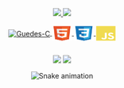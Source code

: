 <div align="center">
  <a href="https://github.com/Matheus-Korth">
  <img height="180em" src="https://github-readme-stats.vercel.app/api?username=Matheus-Korth&show_icons=true&theme=tokyonight&include_all_commits=true&count_private=true"/>
  <img height="180em" src="https://github-readme-stats.vercel.app/api/top-langs/?username=Matheus-Korth&langs_count=7&theme=tokyonight&hide=Assembly,Cmake,Shell,Dockerfile,Makefile,c%2B%2B&"/>
    
</div>
<div align="center"><br>
  <img align="center" alt="Guedes-C" height="30" width="40" src="https://cdn.jsdelivr.net/gh/devicons/devicon/icons/c/c-original.svg">
  <img align="center" alt="Guedes-HTML" height="30" width="40" src="https://raw.githubusercontent.com/devicons/devicon/master/icons/html5/html5-original.svg">
  <img align="center" alt="Guedes-CSS" height="30" width="40" src="https://raw.githubusercontent.com/devicons/devicon/master/icons/css3/css3-original.svg">
  <img align="center" alt="Guedes-Js" height="30" width="40" src="https://raw.githubusercontent.com/devicons/devicon/master/icons/javascript/javascript-plain.svg">
</div>
  
##
  
<div align="center"> 
  <a href = "mailto:matheusgattiguedes@gmail.com"><img src="https://img.shields.io/badge/-Gmail-%23333?style=for-the-badge&logo=gmail&logoColor=red" target="_blank"></a>
  <a href="https://www.linkedin.com/in/matheusgatti" target="_blank"><img src="https://img.shields.io/badge/-LinkedIn-%230077B5?style=for-the-badge&logo=linkedin&logoColor=white" target="_blank"></a> 

 
  ![Snake animation](https://github.com/Matheus-Korth/Matheus-Korth/blob/output/github-contribution-grid-snake.svg)
 
</div>
